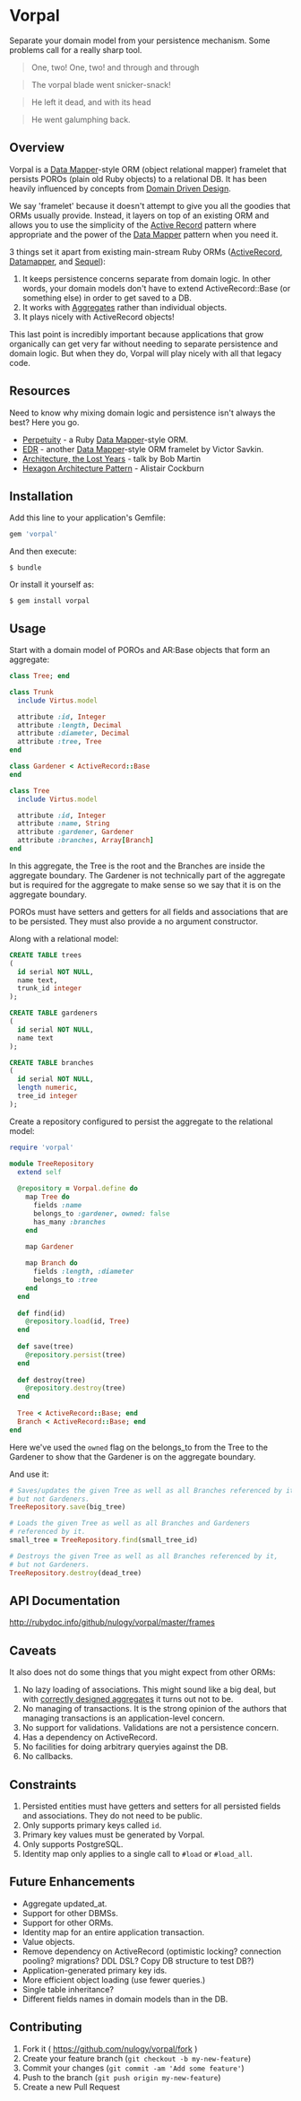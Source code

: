 # Vorpal

Separate your domain model from your persistence mechanism. Some problems call for a really sharp tool.


> One, two! One, two! and through and through

> The vorpal blade went snicker-snack!

> He left it dead, and with its head

> He went galumphing back.


## Overview
Vorpal is a [Data Mapper](http://martinfowler.com/eaaCatalog/dataMapper.html)-style ORM (object relational mapper) framelet that persists POROs (plain old Ruby objects) to a relational DB. It has been heavily influenced by concepts from [Domain Driven Design](http://www.infoq.com/minibooks/domain-driven-design-quickly).

We say 'framelet' because it doesn't attempt to give you all the goodies that ORMs usually provide. Instead, it layers on top of an existing ORM and allows you to use the simplicity of the [Active Record](http://www.martinfowler.com/eaaCatalog/activeRecord.html) pattern where appropriate and the power of the [Data Mapper](http://martinfowler.com/eaaCatalog/dataMapper.html) pattern when you need it.

3 things set it apart from existing main-stream Ruby ORMs ([ActiveRecord](http://api.rubyonrails.org/files/activerecord/README_rdoc.html), [Datamapper](http://datamapper.org/), and [Sequel](http://sequel.jeremyevans.net/)):

1. It keeps persistence concerns separate from domain logic. In other words, your domain models don't have to extend ActiveRecord::Base (or something else) in order to get saved to a DB.
1. It works with [Aggregates](http://martinfowler.com/bliki/DDD_Aggregate.html) rather than individual objects.
1. It plays nicely with ActiveRecord objects!

This last point is incredibly important because applications that grow organically can get very far without needing to separate persistence and domain logic. But when they do, Vorpal will play nicely with all that legacy code.

## Resources
Need to know why mixing domain logic and persistence isn't always the best? Here you go.
* [Perpetuity](https://github.com/jgaskins/perpetuity) - a Ruby [Data Mapper](http://martinfowler.com/eaaCatalog/dataMapper.html)-style ORM.
* [EDR](http://victorsavkin.com/post/41016739721/building-rich-domain-models-in-rails-separating) - another [Data Mapper](http://martinfowler.com/eaaCatalog/dataMapper.html)-style ORM framelet by Victor Savkin.
* [Architecture, the Lost Years](https://www.youtube.com/watch?v=WpkDN78P884) - talk by Bob Martin
* [Hexagon Architecture Pattern](http://alistair.cockburn.us/Hexagonal+architecture) - Alistair Cockburn

## Installation

Add this line to your application's Gemfile:

```ruby
gem 'vorpal'
```

And then execute:

    $ bundle

Or install it yourself as:

    $ gem install vorpal

## Usage
Start with a domain model of POROs and AR:Base objects that form an aggregate:

```ruby
class Tree; end

class Trunk
  include Virtus.model

  attribute :id, Integer
  attribute :length, Decimal
  attribute :diameter, Decimal
  attribute :tree, Tree
end

class Gardener < ActiveRecord::Base
end

class Tree
  include Virtus.model

  attribute :id, Integer
  attribute :name, String
  attribute :gardener, Gardener
  attribute :branches, Array[Branch]
end
```

In this aggregate, the Tree is the root and the Branches are inside the aggregate boundary. The Gardener is not technically part of the aggregate but is required for the aggregate to make sense so we say that it is on the aggregate boundary.

POROs must have setters and getters for all fields and associations that are to be persisted. They must also provide a no argument constructor.

Along with a relational model:

```sql
CREATE TABLE trees
(
  id serial NOT NULL,
  name text,
  trunk_id integer
);

CREATE TABLE gardeners
(
  id serial NOT NULL,
  name text
);

CREATE TABLE branches
(
  id serial NOT NULL,
  length numeric,
  tree_id integer
);
```

Create a repository configured to persist the aggregate to the relational model:

```ruby
require 'vorpal'

module TreeRepository
  extend self
  
  @repository = Vorpal.define do
    map Tree do
      fields :name
      belongs_to :gardener, owned: false
      has_many :branches
    end

    map Gardener
  
    map Branch do
      fields :length, :diameter
      belongs_to :tree
    end
  end
  
  def find(id)
    @repository.load(id, Tree)
  end
  
  def save(tree)
    @repository.persist(tree)
  end
  
  def destroy(tree)
    @repository.destroy(tree)
  end
  
  Tree < ActiveRecord::Base; end
  Branch < ActiveRecord::Base; end
end
```

Here we've used the `owned` flag on the belongs_to from the Tree to the Gardener to show that the Gardener is on the aggregate boundary.

And use it:

```ruby
# Saves/updates the given Tree as well as all Branches referenced by it,
# but not Gardeners.
TreeRepository.save(big_tree)

# Loads the given Tree as well as all Branches and Gardeners 
# referenced by it.
small_tree = TreeRepository.find(small_tree_id)

# Destroys the given Tree as well as all Branches referenced by it,
# but not Gardeners.
TreeRepository.destroy(dead_tree)
```

## API Documentation

http://rubydoc.info/github/nulogy/vorpal/master/frames

## Caveats
It also does not do some things that you might expect from other ORMs:

1. No lazy loading of associations. This might sound like a big deal, but with [correctly designed aggregates](http://dddcommunity.org/library/vernon_2011/) it turns out not to be.
1. No managing of transactions. It is the strong opinion of the authors that managing transactions is an application-level concern.
1. No support for validations. Validations are not a persistence concern.
1. Has a dependency on ActiveRecord.
1. No facilities for doing arbitrary queryies against the DB.
1. No callbacks.

## Constraints
1. Persisted entities must have getters and setters for all persisted fields and associations. They do not need to be public.
1. Only supports primary keys called `id`.
1. Primary key values must be generated by Vorpal.
1. Only supports PostgreSQL.
1. Identity map only applies to a single call to `#load` or `#load_all`.

## Future Enhancements
* Aggregate updated_at.
* Support for other DBMSs.
* Support for other ORMs.
* Identity map for an entire application transaction.
* Value objects.
* Remove dependency on ActiveRecord (optimistic locking? connection pooling? migrations? DDL DSL? Copy DB structure to test DB?)
* Application-generated primary key ids.
* More efficient object loading (use fewer queries.)
* Single table inheritance?
* Different fields names in domain models than in the DB.

## Contributing

1. Fork it ( https://github.com/nulogy/vorpal/fork )
2. Create your feature branch (`git checkout -b my-new-feature`)
3. Commit your changes (`git commit -am 'Add some feature'`)
4. Push to the branch (`git push origin my-new-feature`)
5. Create a new Pull Request
